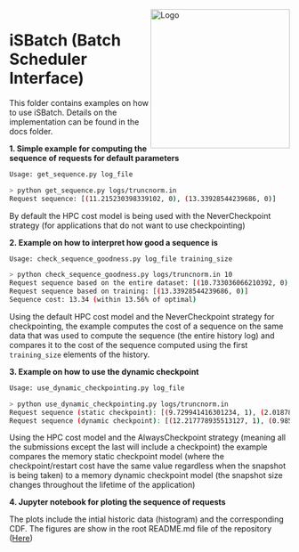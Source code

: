 <img src="https://github.com/anagainaru/iSBatch/blob/master/docs/logo.png" align="right" alt="Logo" width="250"/>

# iSBatch (Batch Scheduler Interface)

This folder contains examples on how to use iSBatch. Details on the implementation can be found in the docs folder.

**1. Simple example for computing the sequence of requests for default parameters**

```bash
Usage: get_sequence.py log_file

> python get_sequence.py logs/truncnorm.in 
Request sequence: [(11.215230398339102, 0), (13.33928544239686, 0)]
```

By default the HPC cost model is being used with the NeverCheckpoint strategy (for applications that do not want to use checkpointing)

**2. Example on how to interpret how good a sequence is**

```bash
Usage: check_sequence_goodness.py log_file training_size

> python check_sequence_goodness.py logs/truncnorm.in 10
Request sequence based on the entire dataset: [(10.733036066210392, 0), (13.33928544239686, 0)] Cost 11.75
Request sequence based on training: [(13.33928544239686, 0)]
Sequence cost: 13.34 (within 13.56% of optimal)
```

Using the default HPC cost model and the NeverCheckpoint strategy for checkpointing, the example computes the cost of a sequence
on the same data that was used to compute the sequence (the entire history log) and compares it to the cost of the sequence
computed using the first `training_size` elements of the history. 

**3. Example on how to use the dynamic checkpoint**

```bash
Usage: use_dynamic_checkpointing.py log_file

> python use_dynamic_checkpointing.py logs/truncnorm.in 
Request sequence (static checkpoint): [(9.729941416301234, 1), (2.0187814273535434, 1), (1.454875089956344, 1), (0.13568750878573965, 0)]
Request sequence (dynamic checkpoint): [(12.217778935513127, 1), (0.9858189980979937, 1), (0.13568750878573965, 0)]
```

Using the HPC cost model and the AlwaysCheckpoint strategy (meaning all the submissions except the last will include a checkpoint)
the example compares the memory static checkpoint model (where the checkpoint/restart cost have the same value regardless when
the snapshot is being taken) to a memory dynamic checkpoint model (the snapshot size changes throughout the lifetime of the 
application)

**4. Jupyter notebook for ploting the sequence of requests**

The plots include the intial historic data (histogram) and the corresponding CDF. The figures are show in the root README.md file
of the repository ([Here](https://github.com/anagainaru/iSBatch/blob/master/README.md))
